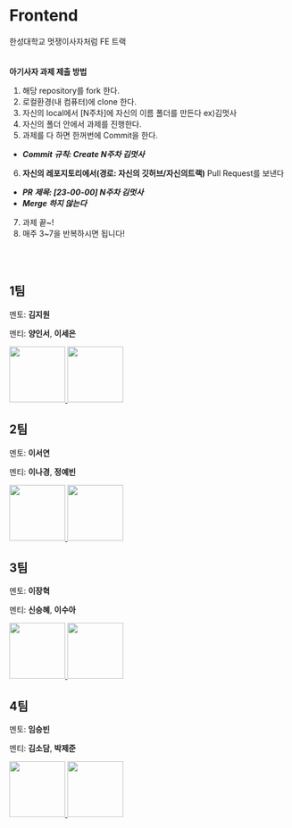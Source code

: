 # Frontend
한성대학교 멋쟁이사자처럼 FE 트랙
<br>
<br>
<br>
**아기사자 과제 제출 방법**
1. 해당 repository를 fork 한다.
2. 로컬환경(내 컴퓨터)에 clone 한다.
3. 자신의 local에서 [N주차]에 자신의 이름 폴더를 만든다
ex)김멋사
4. 자신의 폴더 안에서 과제를 진행한다.
5. 과제를 다 하면 한꺼번에 Commit을 한다.
- ***Commit 규칙: Create N주차 김멋사***
6. **자신의 레포지토리에서(경로: 자신의 깃허브/자신의트랙)** Pull Request를 보낸다
- ***PR 제목: [23-00-00] N주차 김멋사***
- ***Merge 하지 않는다***
7. 과제 끝~!
8. 매주 3~7을 반복하시면 됩니다!
<br>
<br>

## 1팀
멘토: **김지원**

멘티: **양인서**, **이세은**

<div>
  <a href="https://github.com/sheepyis">
    <img src="https://avatars.githubusercontent.com/u/113487989?v=4" width="100" style="max-width: 100%;">
  </a>
  <a href="https://github.com/sengooooo">
    <img src="https://avatars.githubusercontent.com/u/127099876?v=4" width="100" style="max-width: 100%;">
  </a>
</div>

## 2팀
멘토: **이서연**

멘티: **이나경**, **정예빈**
<div>
  <a href="https://github.com/lee-nakyung">
    <img src="https://avatars.githubusercontent.com/u/115490634?v=4" width="100" style="max-width: 100%;">
  </a>
 <a href="https://github.com/benniejung">
    <img src="https://avatars.githubusercontent.com/u/122111459?v=4" width="100" style="max-width: 100%;">
  </a>
</div>



## 3팀
멘토: **이장혁**

멘티: **신승혜**, **이수아**
<div>
  <a href="https://github.com/drimh">
    <img src="https://avatars.githubusercontent.com/u/107299318?v=4" width="100" style="max-width: 100%;">
  </a>
 <a href="https://github.com/Sooah-Lee">
    <img src="https://avatars.githubusercontent.com/u/129499979?v=4" width="100" style="max-width: 100%;">
  </a>
</div>


## 4팀
멘토: **임승빈**

멘티: **김소담**, **박제준**
<div>
  <a href="https://github.com/1123ksd1">
    <img src="https://avatars.githubusercontent.com/u/129500149?v=4" width="100" style="max-width: 100%;">
  </a>
 <a href="https://github.com/Jun279">
    <img src="https://avatars.githubusercontent.com/u/122501996?v=4" width="100" style="max-width: 100%;">
  </a>
</div>
